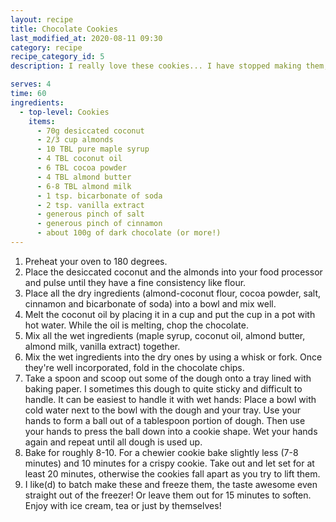 ```yaml
---
layout: recipe
title: Chocolate Cookies
last_modified_at: 2020-08-11 09:30
category: recipe
recipe_category_id: 5
description: I really love these cookies... I have stopped making them, because I just end up eating the whole batch and you might find yourself doing that, too!

serves: 4
time: 60
ingredients:
  - top-level: Cookies
    items:
      - 70g desiccated coconut
      - 2/3 cup almonds
      - 10 TBL pure maple syrup
      - 4 TBL coconut oil
      - 6 TBL cocoa powder
      - 4 TBL almond butter
      - 6-8 TBL almond milk
      - 1 tsp. bicarbonate of soda
      - 2 tsp. vanilla extract
      - generous pinch of salt
      - generous pinch of cinnamon
      - about 100g of dark chocolate (or more!)
---
```

1.	Preheat your oven to 180 degrees.
2.	Place the desiccated coconut and the almonds into your food processor and pulse until they have a fine consistency like flour.
3.	Place all the dry ingredients (almond-coconut flour, cocoa powder, salt, cinnamon and bicarbonate of soda) into a bowl and mix well.
4.	Melt the coconut oil by placing it in a cup and put the cup in a pot with hot water. While the oil is melting, chop the chocolate.
5.	Mix all the wet ingredients (maple syrup, coconut oil, almond butter, almond milk, vanilla extract) together.
6.	Mix the wet ingredients into the dry ones by using a whisk or fork. Once they're well incorporated, fold in the chocolate chips.
7.	Take a spoon and scoop out some of the dough onto a tray lined with baking paper. I sometimes this dough to quite sticky and difficult to handle. It can be easiest to handle it with wet hands: Place a bowl with cold water next to the bowl with the dough and your tray. Use your hands to form a ball out of a tablespoon portion of dough. Then use your hands to press the ball down into a cookie shape. Wet your hands again and repeat until all dough is used up.
8.	Bake for roughly 8-10. For a chewier cookie bake slightly less (7-8 minutes) and 10 minutes for a crispy cookie. Take out and let set for at least 20 minutes, otherwise the cookies fall apart as you try to lift them.
9.	I like(d) to batch make these and freeze them, the taste awesome even straight out of the freezer! Or leave them out for 15 minutes to soften. Enjoy with ice cream, tea or just by themselves!
